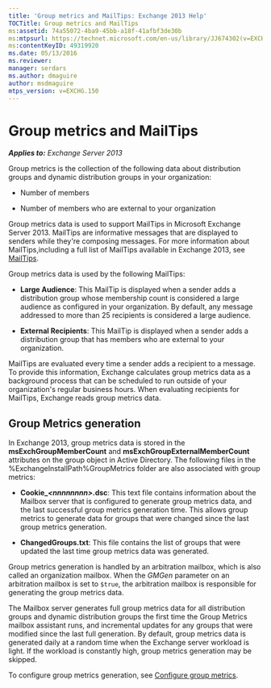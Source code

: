 ```yaml
---
title: 'Group metrics and MailTips: Exchange 2013 Help'
TOCTitle: Group metrics and MailTips
ms:assetid: 74a55072-4ba9-45bb-a18f-41afbf3de30b
ms:mtpsurl: https://technet.microsoft.com/en-us/library/JJ674302(v=EXCHG.150)
ms:contentKeyID: 49319920
ms.date: 05/13/2016
ms.reviewer: 
manager: serdars
ms.author: dmaguire
author: msdmaguire
mtps_version: v=EXCHG.150
---
```


# Group metrics and MailTips

_**Applies to:** Exchange Server 2013_

Group metrics is the collection of the following data about distribution groups and dynamic distribution groups in your organization:

  - Number of members

  - Number of members who are external to your organization

Group metrics data is used to support MailTips in Microsoft Exchange Server 2013. MailTips are informative messages that are displayed to senders while they're composing messages. For more information about MailTips,including a full list of MailTips available in Exchange 2013, see [MailTips](https://docs.microsoft.com/en-us/exchange/clients-and-mobile-in-exchange-online/mailtips/mailtips).

Group metrics data is used by the following MailTips:

  - **Large Audience**: This MailTip is displayed when a sender adds a distribution group whose membership count is considered a large audience as configured in your organization. By default, any message addressed to more than 25 recipients is considered a large audience.

  - **External Recipients**: This MailTip is displayed when a sender adds a distribution group that has members who are external to your organization.

MailTips are evaluated every time a sender adds a recipient to a message. To provide this information, Exchange calculates group metrics data as a background process that can be scheduled to run outside of your organization's regular business hours. When evaluating recipients for MailTips, Exchange reads group metrics data.

## Group Metrics generation

In Exchange 2013, group metrics data is stored in the **msExchGroupMemberCount** and **msExchGroupExternalMemberCount** attributes on the group object in Active Directory. The following files in the %ExchangeInstallPath%GroupMetrics folder are also associated with group metrics:

  - **Cookie\_*\<nnnnnnnn\>*.dsc**: This text file contains information about the Mailbox server that is configured to generate group metrics data, and the last successful group metrics generation time. This allows group metrics to generate data for groups that were changed since the last group metrics generation.

  - **ChangedGroups.txt**: This file contains the list of groups that were updated the last time group metrics data was generated.

Group metrics generation is handled by an arbitration mailbox, which is also called an organization mailbox. When the *GMGen* parameter on an arbitration mailbox is set to `$true`, the arbitration mailbox is responsible for generating the group metrics data.

The Mailbox server generates full group metrics data for all distribution groups and dynamic distribution groups the first time the Group Metrics mailbox assistant runs, and incremental updates for any groups that were modified since the last full generation. By default, group metrics data is generated daily at a random time when the Exchange server workload is light. If the workload is constantly high, group metrics generation may be skipped.

To configure group metrics generation, see [Configure group metrics](configure-group-metrics-exchange-2013-help.md).
